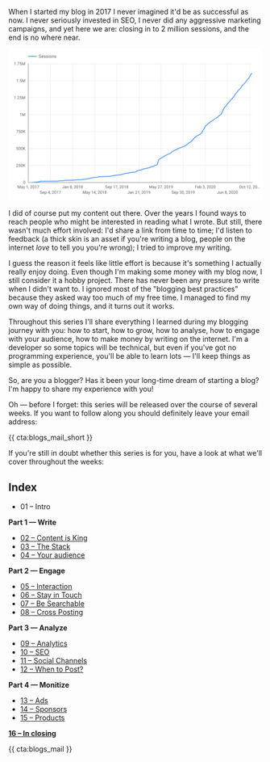 When I started my blog in 2017 I never imagined it'd be as successful as now. I never seriously invested in SEO, I never did any aggressive marketing campaigns, and yet here we are: closing in to 2 million sessions, and the end is no where near.

![Cumulated amount of sessions per week](/resources/img/blogs-for-devs/01-01.png)

I did of course put my content out there. Over the years I found ways to reach people who might be interested in reading what I wrote. But still, there wasn't much effort involved: I'd share a link from time to time; I'd listen to feedback (a thick skin is an asset if you're writing a blog, people on the internet _love_ to tell you you're wrong); I tried to improve my writing.

I guess the reason it feels like little effort is because it's something I actually really enjoy doing. Even though I'm making some money with my blog now, I still consider it a hobby project. There has never been any pressure to write when I didn't want to. I ignored most of the "blogging best practices" because they asked way too much of my free time. I managed to find my own way of doing things, and it turns out it works.

Throughout this series I'll share everything I learned during my blogging journey with you: how to start, how to grow, how to analyse, how to engage with your audience, how to make money by writing on the internet. I'm a developer so some topics will be technical, but even if you've got no programming experience, you'll be able to learn lots — I'll keep things as simple as possible.

So, are you a blogger? Has it been your long-time dream of starting a blog? I'm happy to share my experience with you!

Oh — before I forget: this series will be released over the course of several weeks. If you want to follow along you should definitely leave your email address:

{{ cta:blogs_mail_short }}

If you're still in doubt whether this series is for you, have a look at what we'll cover throughout the weeks:

## Index

- 01 – Intro

**Part 1 — Write**

- [02 – Content is King](/blogs-for-devs/02-content-is-king)
- [03 – The Stack](/blogs-for-devs/03-the-stack)
- [04 – Your audience](/blogs-for-devs/04-your-audience)

**Part 2 — Engage**

- [05 – Interaction](/blogs-for-devs/05-interaction)
- [06 – Stay in Touch](/blogs-for-devs/06-stay-in-touch)
- [07 – Be Searchable](/blogs-for-devs/07-be-searchable)
- [08 – Cross Posting](/blogs-for-devs/08-cross-posting)

**Part 3 — Analyze**

- [09 – Analytics](/blogs-for-devs/09-analytics)
- [10 – SEO](/blogs-for-devs/10-seo)
- [11 – Social Channels](/blogs-for-devs/11-social-channels)
- [12 – When to Post?](/blogs-for-devs/12-when-to-post)

**Part 4 — Monitize**

- [13 – Ads](/blogs-for-devs/13-ads)
- [14 – Sponsors](/blogs-for-devs/14-sponsors)
- [15 – Products](/blogs-for-devs/15-products)

**[16 – In closing](/blogs-for-devs/16-in-closing)**

{{ cta:blogs_mail }}
